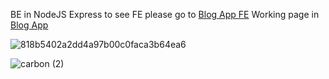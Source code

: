 BE in NodeJS Express to see FE please go to [Blog App FE](https://github.com/AdrWL/blog-app)
Working page in [Blog App](https://mega.blog.networkmanager.pl/)

![818b5402a2dd4a97b00c0faca3b64ea6](https://user-images.githubusercontent.com/105071559/179188311-a45a9768-0153-485a-aded-84f70da51119.png)


![carbon (2)](https://user-images.githubusercontent.com/105071559/179193001-439d9968-96e3-45cb-a042-40f9e38289c8.png)

